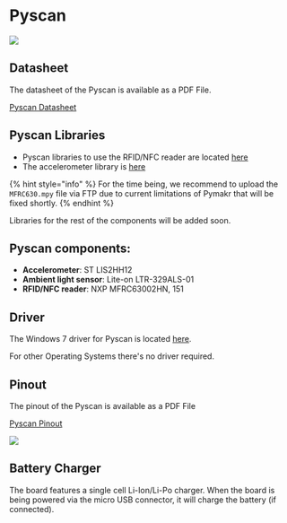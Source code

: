 # Pyscan

![](../../gitbook/assets/assets-lil0igdl11z7jos_jpx-lkn7scqkkkb6tqb3uyo-lkn83hfia61dsuyojco-pyscan-new.png) 

## Datasheet

The datasheet of the Pyscan is available as a PDF File.

[Pyscan Datasheet](../../gitbook/assets/pyscan-specsheet.pdf)

## Pyscan Libraries

* Pyscan libraries to use the RFID/NFC reader are located [here](https://github.com/pycom/pycom-libraries/tree/master/pyscan)
* The accelerometer library is [here](https://github.com/pycom/pycom-libraries/blob/master/pytrack/lib/LIS2HH12.py)

{% hint style="info" %}
For the time being, we recommend to upload the `MFRC630.mpy` file via FTP due to current limitations of Pymakr that will be fixed shortly.
{% endhint %}

Libraries for the rest of the components will be added soon.

## Pyscan components:

* **Accelerometer**: ST LIS2HH12
* **Ambient light sensor**: Lite-on LTR-329ALS-01
* **RFID/NFC reader**: NXP MFRC63002HN, 151

## Driver

The Windows 7 driver for Pyscan is located [here](../../pytrackpysense/installation/firmware.md).

For other Operating Systems there's no driver required.

## Pinout

The pinout of the Pyscan is available as a PDF File

[Pyscan Pinout](../../gitbook/assets/pyscan-pinout.pdf)

![](../../gitbook/assets/pyscan-pinout-1.png)

## Battery Charger

The board features a single cell Li-Ion/Li-Po charger. When the board is being powered via the micro USB connector, it will charge the battery \(if connected\).



